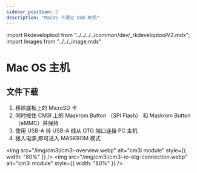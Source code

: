 ```yaml
---
sidebar_position: 2
description: "MacOS 下通过 USB 刷机"
---
```


import Rkdeveloptool from "../../../../common/dev/\_rkdeveloptoolV2.mdx";
import Images from "../../\_image.mdx"

# Mac OS 主机

## 文件下载

<Images loader={true} system_img={true} spi_img={false} />

<Rkdeveloptool model="cm3i-io" release_num="4" desktop="xfce" platform="macos" loader="rk356x_spl_loader_ddr1056_v1.10.111.bin">

<ol>
    <li>移除底板上的 MicroSD 卡</li>
    <li>同时按住 CM3I 上的 Maskrom Button （SPI Flash） 和 Maskrom Button （eMMC）并保持</li>
    <li>使用 USB-A 转 USB-A 线从 OTG 端口连接 PC 主机</li>
    <li>接入电源,即可进入 MASKROM 模式</li>
</ol>

<img src="/img/cm3i/cm3i-overview.webp" alt="cm3i module" style={{ width: "80%" }} />
<img src="/img/cm3i/cm3i-io-otg-connection.webp" alt="cm3i module" style={{ width: "80%" }} />

</Rkdeveloptool>

